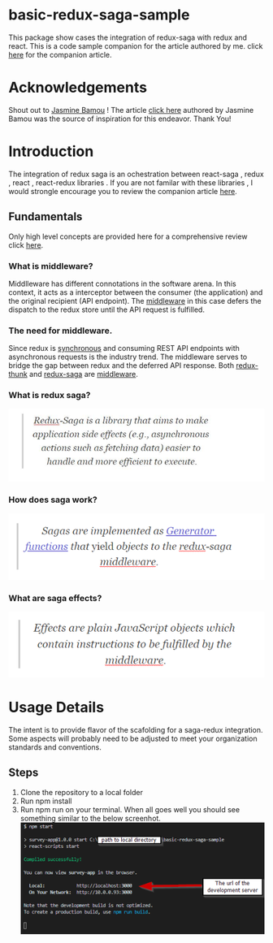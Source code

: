 # basic-redux-saga-sample

This package show cases the integration of redux-saga with redux and react. This is a code sample companion for the article authored by me. click [here]() for the companion article.

# Acknowledgements

Shout out to [Jasmine Bamou](https://medium.com/@jasmine.bamou?source=post_page-----32fd89b4ebab----------------------) ! The article [click here](https://medium.com/snacknation-engineering/how-we-built-a-survey-app-from-scratch-using-reactjs-at-snacknation-1-2-32fd89b4ebab) authored by Jasmine Bamou was the source of inspiration for this endeavor. Thank You!

# Introduction

The integration of redux saga is an ochestration between react-saga , redux , react , react-redux libraries . If you are not familar with these libraries , I would strongle encourage you to review the companion article [here]().

## Fundamentals

Only high level concepts are provided here for a comprehensive review click [here]().

### What is middleware?

Middlleware has different connotations in the software arena. In this context, it acts as a interceptor between the consumer (the application) and the original recipient (API endpoint). The [middleware](https://redux.js.org/advanced/middleware) in this case defers the dispatch to the redux store until the API request is fulfilled.

### The need for middleware.

Since redux is [synchronous](https://redux.js.org/advanced/async-flow) and consuming REST API endpoints with asynchronous requests is the industry trend. The middleware serves to bridge the gap between redux and the deferred API response. Both [redux-thunk](https://github.com/reduxjs/redux-thunk) and [redux-saga](https://github.com/redux-saga/redux-saga) are [middleware](https://redux.js.org/advanced/middleware).

### What is redux saga?

![saga introduction](./read-me-files/Saga-intro.jpg?raw=true "Saga Introduction")

### How does saga work?

![How does saga work](./read-me-files/how-does-saga-work.png?raw=true "How does saga work")

### What are saga effects?

![What is a saga effect](./read-me-files/what-is-saga-effect.png?raw=true "What is a saga effect")

# Usage Details

The intent is to provide flavor of the scafolding for a saga-redux integration. Some aspects will probably need to be adjusted to meet your organization standards and conventions.

## Steps
1. Clone the repository to a local folder
1. Run npm install 
1. Run npm run on your terminal.
When all goes well you should see something similar to the below screenhot.
![npm run screenshot](./read-me-files/npm-start.png?raw=true "What is a saga effect")
